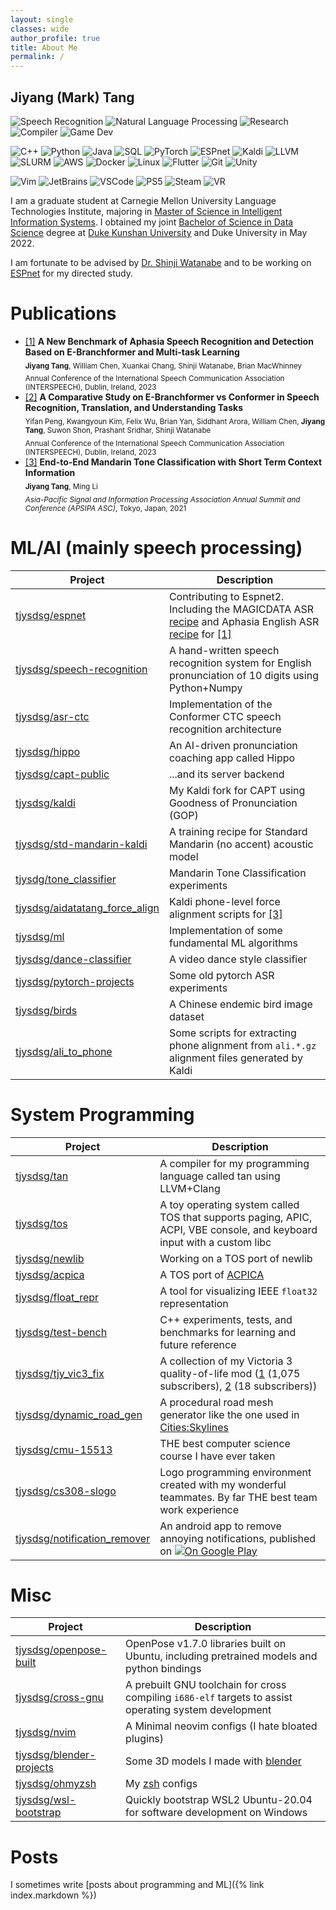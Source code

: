 ```yaml
---
layout: single
classes: wide
author_profile: true
title: About Me
permalink: /
---
```


## Jiyang (Mark) Tang

![Speech Recognition](https://img.shields.io/badge/-Speech_Recognition-000)
![Natural Language Processing](https://img.shields.io/badge/-Natural_Language_Processing-000)
![Research](https://img.shields.io/badge/-ML/AI_Research-000)
![Compiler](https://img.shields.io/badge/-Compiler-000)
![Game Dev](https://img.shields.io/badge/-Game_Dev-000)

![C++](https://img.shields.io/badge/-C++-000?&logo=cplusplus)
![Python](https://img.shields.io/badge/-Python-000?&logo=Python)
![Java](https://img.shields.io/badge/-Java-000)
![SQL](https://img.shields.io/badge/-SQL-000?&logo=MySQL)
![PyTorch](https://img.shields.io/badge/-PyTorch-000?&logo=PyTorch)
![ESPnet](https://img.shields.io/badge/-ESPnet-000)
![Kaldi](https://img.shields.io/badge/-Kaldi-000)
![LLVM](https://img.shields.io/badge/-LLVM-000?&logo=llvm)
![SLURM](https://img.shields.io/badge/-SLURM-000)
![AWS](https://img.shields.io/badge/-AWS-000?&logo=amazonaws)
![Docker](https://img.shields.io/badge/-Docker-000?&logo=docker)
![Linux](https://img.shields.io/badge/-Linux-000?&logo=Linux)
![Flutter](https://img.shields.io/badge/-Flutter-000?&logo=Flutter)
![Git](https://img.shields.io/badge/-Git-000?&logo=Git)
![Unity](https://img.shields.io/badge/-Unity-000?&logo=unity)

![Vim](https://img.shields.io/badge/-Vim-000?&logo=vim)
![JetBrains](https://img.shields.io/badge/-JetBrains-000?&logo=jetbrains)
![VSCode](https://img.shields.io/badge/-VSCode-000?&logo=visualstudiocode)
![PS5](https://img.shields.io/badge/-PS5-000?&logo=playstation5)
![Steam](https://img.shields.io/badge/-Steam-000?&logo=steam)
![VR](https://img.shields.io/badge/-VR-000?&logo=meta)

I am a graduate student at Carnegie Mellon University Language Technologies
Institute, majoring in [Master of Science in Intelligent Information Systems](https://miis.cs.cmu.edu/).
I obtained my
joint [Bachelor of Science in Data Science](https://ugstudies.dukekunshan.edu.cn/majors/data-science/)
degree at [Duke Kunshan University](https://dukekunshan.edu.cn/en/about) and Duke
University in May 2022.

I am fortunate to be advised
by [Dr. Shinji Watanabe](https://sites.google.com/view/shinjiwatanabe) and to be working
on [ESPnet](https://github.com/espnet/espnet) for my directed study.

# Publications

- [[1]](https://www.isca-speech.org/archive/interspeech_2023/tang23b_interspeech.html) **A New Benchmark of Aphasia
  Speech Recognition and Detection Based on E-Branchformer and Multi-task Learning**\
  <sub>**Jiyang Tang**, William Chen, Xuankai Chang, Shinji Watanabe, Brian MacWhinney</sub>\
  <sub>Annual Conference of the International Speech Communication Association (INTERSPEECH), Dublin, Ireland, 2023<sub>
- [[2]](https://www.isca-speech.org/archive/interspeech_2023/peng23b_interspeech.html) **A Comparative Study on
  E-Branchformer vs Conformer in Speech Recognition,
  Translation, and Understanding Tasks**\
  <sub>Yifan Peng, Kwangyoun Kim, Felix Wu, Brian Yan, Siddhant Arora, William Chen, **Jiyang Tang**, Suwon Shon,
  Prashant Sridhar, Shinji Watanabe</sub>\
  <sub>Annual Conference of the International Speech Communication Association (INTERSPEECH), Dublin, Ireland, 2023<sub>
- [[3]](https://ieeexplore.ieee.org/document/9689521) **End-to-End Mandarin Tone Classification with Short Term Context
  Information**\
  <sub>**Jiyang Tang**, Ming Li</sub>\
  <sub>*Asia-Pacific Signal and Information Processing Association Annual Summit and Conference (APSIPA ASC)*, Tokyo,
  Japan, 2021<sub>

# ML/AI (mainly speech processing)

| Project                                                                             | Description                                                                                                                                                                                                                                                   |
|-------------------------------------------------------------------------------------|---------------------------------------------------------------------------------------------------------------------------------------------------------------------------------------------------------------------------------------------------------------|
| [tjysdsg/espnet](https://github.com/tjysdsg/espnet)                                 | Contributing to Espnet2. Including the MAGICDATA ASR [recipe](https://github.com/espnet/espnet/tree/master/egs2/magicdata/asr1) and Aphasia English ASR [recipe](https://github.com/espnet/espnet/tree/master/egs2/aphasiabank/asr1) for [[1]](#publications) |
| [tjysdsg/speech-recognition](https://github.com/tjysdsg/speech-recognition)         | A hand-written speech recognition system for English pronunciation of 10 digits using Python+Numpy                                                                                                                                                            |
| [tjysdsg/asr-ctc](https://github.com/tjysdsg/asr-ctc)                               | Implementation of the Conformer CTC speech recognition architecture                                                                                                                                                                                           |
| [tjysdsg/hippo](https://github.com/tjysdsg/hippo)                                   | An AI-driven pronunciation coaching app called Hippo                                                                                                                                                                                                          |
| [tjysdsg/capt-public](https://github.com/tjysdsg/capt-public)                       | ...and its server backend                                                                                                                                                                                                                                     |
| [tjysdsg/kaldi](https://github.com/tjysdsg/kaldi)                                   | My Kaldi fork for CAPT using Goodness of Pronunciation (GOP)                                                                                                                                                                                                  |
| [tjysdsg/std-mandarin-kaldi](https://github.com/tjysdsg/std-mandarin-kaldi)         | A training recipe for Standard Mandarin (no accent) acoustic model                                                                                                                                                                                            |
| [tjysdg/tone_classifier](https://github.com/tjysdsg/tone_classifier)                | Mandarin Tone Classification experiments                                                                                                                                                                                                                      |
| [tjysdsg/aidatatang_force_align](https://github.com/tjysdsg/aidatatang_force_align) | Kaldi phone-level force alignment scripts for [[3]](#publications)                                                                                                                                                                                            |
| [tjysdsg/ml](https://github.com/tjysdsg/ml)                                         | Implementation of some fundamental ML algorithms                                                                                                                                                                                                              |
| [tjysdsg/dance-classifier](https://github.com/tjysdsg/dance-classifier)             | A video dance style classifier                                                                                                                                                                                                                                |
| [tjysdsg/pytorch-projects](https://github.com/tjysdsg/pytorch-projects)             | Some old pytorch ASR experiments                                                                                                                                                                                                                              |
| [tjysdsg/birds](https://github.com/tjysdsg/birds)                                   | A Chinese endemic bird image dataset                                                                                                                                                                                                                          |
| [tjysdsg/ali_to_phone](https://github.com/tjysdsg/ali_to_phone)                     | Some scripts for extracting phone alignment from `ali.*.gz` alignment files generated by Kaldi                                                                                                                                                                |

# System Programming

| Project                                                                         | Description                                                                                                                                                                                                                             |
|---------------------------------------------------------------------------------|-----------------------------------------------------------------------------------------------------------------------------------------------------------------------------------------------------------------------------------------|
| [tjysdsg/tan](https://github.com/tjysdsg/tan)                                   | A compiler for my programming language called tan using LLVM+Clang                                                                                                                                                                      |
| [tjysdsg/tos](https://github.com/tjysdsg/tos)                                   | A toy operating system called TOS that supports paging, APIC, ACPI, VBE console, and keyboard input with a custom libc                                                                                                                  |
| [tjysdsg/newlib](https://github.com/tjysdsg/newlib)                             | Working on a TOS port of newlib                                                                                                                                                                                                         |
| [tjysdsg/acpica](https://github.com/tjysdsg/acpica)                             | A TOS port of [ACPICA](https://acpica.org/)                                                                                                                                                                                             |
| [tjysdsg/float_repr](https://github.com/tjysdsg/float_repr)                     | A tool for visualizing IEEE `float32` representation                                                                                                                                                                                    |
| [tjysdsg/test-bench](https://github.com/tjysdsg/test-bench)                     | C++ experiments, tests, and benchmarks for learning and future reference                                                                                                                                                                |
| [tjysdsg/tjy_vic3_fix](https://github.com/tjysdsg/tjy_vic3_fix)                 | A collection of my Victoria 3 quality-of-life mod ([1](https://steamcommunity.com/sharedfiles/filedetails/?id=2883978920) (1,075 subscribers), [2](https://steamcommunity.com/sharedfiles/filedetails/?id=2883143577) (18 subscribers)) |
| [tjysdsg/dynamic_road_gen](https://github.com/tjysdsg/dynamic_road_gen)         | A procedural road mesh generator like the one used in [Cities:Skylines](https://store.steampowered.com/app/255710/Cities_Skylines/)                                                                                                     |
| [tjysdsg/cmu-15513](https://github.com/tjysdsg/cmu-15513)                       | THE best computer science course I have ever taken                                                                                                                                                                                      |
| [tjysdsg/cs308-slogo](https://github.com/tjysdsg/cs308-slogo)                   | Logo programming environment created with my wonderful teammates. By far THE best team work experience                                                                                                                                  |
| [tjysdsg/notification_remover](https://github.com/tjysdsg/notification_remover) | An android app to remove annoying notifications, published on [![On Google Play](https://img.shields.io/badge/-Play%20Store-000?&logo=googleplay)](https://play.google.com/store/apps/details?id=com.tjysdsg.notification_remover)      |

# Misc

| Project                                                                 | Description                                                                                            |
|-------------------------------------------------------------------------|--------------------------------------------------------------------------------------------------------|
| [tjysdsg/openpose-built](https://github.com/tjysdsg/openpose-built)     | OpenPose v1.7.0 libraries built on Ubuntu, including pretrained models and python bindings             |
| [tjysdsg/cross-gnu](https://github.com/tjysdsg/cross-gnu)               | A prebuilt GNU toolchain for cross compiling `i686-elf` targets to assist operating system development |
| [tjysdsg/nvim](https://github.com/tjysdsg/nvim)                         | A Minimal neovim configs (I hate bloated plugins)                                                      |
| [tjysdsg/blender-projects](https://github.com/tjysdsg/blender-projects) | Some 3D models I made with [blender](https://www.blender.org/)                                         |
| [tjysdsg/ohmyzsh](https://github.com/tjysdsg/ohmyzsh)                   | My [zsh](https://www.zsh.org) configs                                                                  |
| [tjysdsg/wsl-bootstrap](https://github.com/tjysdsg/wsl-bootstrap)       | Quickly bootstrap WSL2 Ubuntu-20.04 for software development on Windows                                |

# Posts

I sometimes write [posts about programming and ML]({% link index.markdown %})